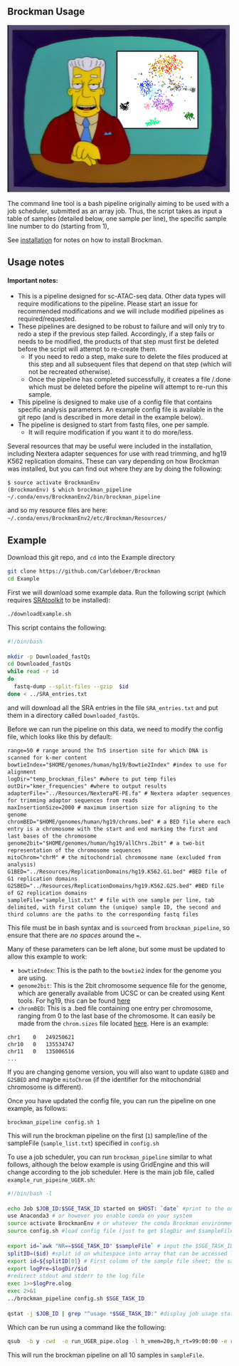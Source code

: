 ## Brockman Usage
![Kenny B](/images/g4160.png)

The command line tool is a bash pipeline originally aiming to be used with a job scheduler, submitted as an array job. Thus, the script takes as input a table of samples (detailed below, one sample per line), the specific sample line number to do (starting from 1), 

See [installation](brockman.md) for notes on how to install Brockman.

## Usage notes

#### Important notes:
* This is a pipeline designed for sc-ATAC-seq data.  Other data types will require modifications to the pipeline.  Please start an issue for recommended modifications and we will include modified pipelines as required/requested.
* These pipelines are designed to be robust to failure and will only try to redo a step if the previous step failed. Accordingly, if a step fails or needs to be modified, the products of that step must first be deleted before the script will attempt to re-create them.
  * If you need to redo a step, make sure to delete the files produced at this step and all subsequent files that depend on that step (which will not be recreated otherwise).
  * Once the pipeline has completed successfully, it creates a file <tempDir>/<sampleID>.done which must be deleted before the pipeline will attempt to re-run this sample.
* This pipeline is designed to make use of a config file that contains specific analysis parameters.  An example config file is available in the git repo (and is described in more detail in the example below).
* The pipeline is designed to start from fastq files, one per sample.
  * It will require modification if you want it to do more/less.
  
Several resources that may be useful were included in the installation, including Nextera adapter sequences for use with read trimming, and hg19 K562 replication domains.  These can vary depending on how Brockman was installed, but you can find out where they are by doing the following:
```
$ source activate BrockmanEnv
(BrockmanEnv) $ which brockman_pipeline
~/.conda/envs/BrockmanEnv2/bin/brockman_pipeline
```
and so my resource files are here: `~/.conda/envs/BrockmanEnv2/etc/Brockman/Resources/`

## Example

Download this git repo, and `cd` into the Example directory
```bash
git clone https://github.com/Carldeboer/Brockman
cd Example
```

First we will download some example data.  Run the following script (which requires [SRAtoolkit](https://github.com/ncbi/sra-tools) to be installed):
```bash
./downloadExample.sh
```
This script contains the following:
```bash
#!/bin/bash

mkdir -p Downloaded_fastQs
cd Downloaded_fastQs
while read -r id
do
  fastq-dump --split-files --gzip  $id
done < ../SRA_entries.txt
```
and will download all the SRA entries in the file `SRA_entries.txt` and put them in a directory called `Downloaded_fastQs`.

Before we can run the pipeline on this data, we need to modify the config file, which looks like this by default:
```
range=50 # range around the Tn5 insertion site for which DNA is scanned for k-mer content
bowtieIndex="$HOME/genomes/human/hg19/Bowtie2Index" #index to use for alignment
logDir="temp_brockman_files" #where to put temp files
outDir="kmer_frequencies" #where to output results
adapterFile="../Resources/NexteraPE-PE.fa" # Nextera adapter sequences for trimming adaptor sequences from reads
maxInsertionSize=2000 # maximum insertion size for aligning to the genome
chromBED="$HOME/genomes/human/hg19/chroms.bed" # a BED file where each entry is a chromosome with the start and end marking the first and last bases of the chromosome
genome2bit="$HOME/genomes/human/hg19/allChrs.2bit" # a two-bit representation of the chromosome sequences
mitoChrom="chrM" # the mitochondrial chromosome name (excluded from analysis)
G1BED="../Resources/ReplicationDomains/hg19.K562.G1.bed" #BED file of G1 replication domains 
G2SBED="../Resources/ReplicationDomains/hg19.K562.G2S.bed" #BED file of G2 replication domains
sampleFile="sample_list.txt" # file with one sample per line, tab delimited, with first column the (unique) sample ID, the second and third columns are the paths to the corresponding fastq files
```
This file must be in bash syntax and is `source`ed from `brockman_pipeline`, so ensure that there are *no spaces* around the `=`.

Many of these parameters can be left alone, but some must be updated to allow this example to work:
* `bowtieIndex`: This is the path to the `bowtie2` index for the genome you are using.
* `genome2bit`: This is the 2bit chromosome sequence file for the genome, which are generally available from UCSC or can be created using Kent tools. For hg19, this can be found [here](http://hgdownload-test.cse.ucsc.edu/goldenPath/hg19/bigZips/)
* `chromBED`: This is a .bed file containing one entry per chromosome, ranging from 0 to the last base of the chromosome. It can easily be made from the `chrom.sizes` file located [here](http://hgdownload-test.cse.ucsc.edu/goldenPath/hg19/bigZips/). Here is an example:
```
chr1	0	249250621
chr10	0	135534747
chr11	0	135006516
...
```

If you are changing genome version, you will also want to update `G1BED` and `G2SBED` and maybe `mitoChrom` (if the identifier for the mitochondrial chromosome is different). 

Once you have updated the config file, you can run the pipeline on one example, as follows:
```
brockman_pipeline config.sh 1
```

This will run the brockman pipeline on the first (`1`) sample/line of the sampleFile (`sample_list.txt`) specified in `config.sh`

To use a job scheduler, you can run `brockman_pipeline` similar to what follows, although the below example is using GridEngine and this will change according to the job scheduler.
Here is the main job file, called `example_run_pipeine_UGER.sh`:
```bash
#!/bin/bash -l

echo Job $JOB_ID:$SGE_TASK_ID started on $HOST: `date` #print to the output file the current job id and task, and host
use Anaconda3 # or however you enable conda on your system
source activate BrockmanEnv # or whatever the conda Brockman environment was named
source config.sh #load config file (just to get $logDir and $sampleFile)

export id=`awk "NR==$SGE_TASK_ID" $sampleFile` # input the $SGE_TASK_IDth line of this file into $id
splitID=($id) #split id on whitespace into array that can be accessed like ${splitID[0]}
export id=${splitID[0]} # First column of the sample file sheet; the sample ID (must be unique)
export logPre=$logDir/$id
#redirect stdout and stderr to the log file
exec 1>>$logPre.olog
exec 2>&1
../brockman_pipeline config.sh $SGE_TASK_ID

qstat -j $JOB_ID | grep "^usage *$SGE_TASK_ID:" #display job usage stats
```

Which can be run using a command like the following:
```bash
qsub  -b y -cwd  -o run_UGER_pipe.olog -l h_vmem=20g,h_rt=99:00:00 -e run_UGER_pipe.olog -N ..example_run_pipeine_UGER.sh -t 1-10 ./example_run_pipeine_UGER.sh
```

This will run the brockman pipeline on all 10 samples in `sampleFile`.
